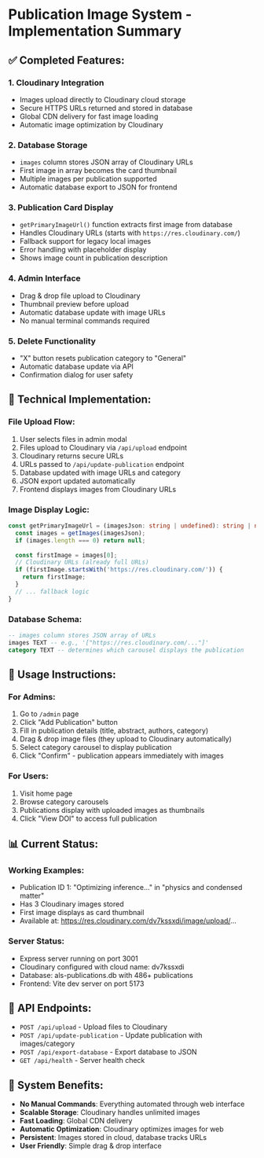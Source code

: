 # Publication Image System - Implementation Summary

## ✅ **Completed Features:**

### **1. Cloudinary Integration**
- Images upload directly to Cloudinary cloud storage
- Secure HTTPS URLs returned and stored in database
- Global CDN delivery for fast image loading
- Automatic image optimization by Cloudinary

### **2. Database Storage**
- `images` column stores JSON array of Cloudinary URLs
- First image in array becomes the card thumbnail
- Multiple images per publication supported
- Automatic database export to JSON for frontend

### **3. Publication Card Display**
- `getPrimaryImageUrl()` function extracts first image from database
- Handles Cloudinary URLs (starts with `https://res.cloudinary.com/`)
- Fallback support for legacy local images
- Error handling with placeholder display
- Shows image count in publication description

### **4. Admin Interface**
- Drag & drop file upload to Cloudinary
- Thumbnail preview before upload
- Automatic database update with image URLs
- No manual terminal commands required

### **5. Delete Functionality**
- "X" button resets publication category to "General"
- Automatic database update via API
- Confirmation dialog for user safety

## 🔧 **Technical Implementation:**

### **File Upload Flow:**
1. User selects files in admin modal
2. Files upload to Cloudinary via `/api/upload` endpoint
3. Cloudinary returns secure URLs
4. URLs passed to `/api/update-publication` endpoint
5. Database updated with image URLs and category
6. JSON export updated automatically
7. Frontend displays images from Cloudinary URLs

### **Image Display Logic:**
```typescript
const getPrimaryImageUrl = (imagesJson: string | undefined): string | null => {
  const images = getImages(imagesJson);
  if (images.length === 0) return null;
  
  const firstImage = images[0];
  // Cloudinary URLs (already full URLs)
  if (firstImage.startsWith('https://res.cloudinary.com/')) {
    return firstImage;
  }
  // ... fallback logic
}
```

### **Database Schema:**
```sql
-- images column stores JSON array of URLs
images TEXT -- e.g., '["https://res.cloudinary.com/..."]'
category TEXT -- determines which carousel displays the publication
```

## 🎯 **Usage Instructions:**

### **For Admins:**
1. Go to `/admin` page
2. Click "Add Publication" button
3. Fill in publication details (title, abstract, authors, category)
4. Drag & drop image files (they upload to Cloudinary automatically)
5. Select category carousel to display publication
6. Click "Confirm" - publication appears immediately with images

### **For Users:**
1. Visit home page
2. Browse category carousels
3. Publications display with uploaded images as thumbnails
4. Click "View DOI" to access full publication

## 📊 **Current Status:**

### **Working Examples:**
- Publication ID 1: "Optimizing inference..." in "physics and condensed matter"
- Has 3 Cloudinary images stored
- First image displays as card thumbnail
- Available at: https://res.cloudinary.com/dv7kssxdi/image/upload/...

### **Server Status:**
- Express server running on port 3001
- Cloudinary configured with cloud name: dv7kssxdi
- Database: als-publications.db with 486+ publications
- Frontend: Vite dev server on port 5173

## 🔗 **API Endpoints:**
- `POST /api/upload` - Upload files to Cloudinary
- `POST /api/update-publication` - Update publication with images/category
- `POST /api/export-database` - Export database to JSON
- `GET /api/health` - Server health check

## 🎉 **System Benefits:**
- **No Manual Commands**: Everything automated through web interface
- **Scalable Storage**: Cloudinary handles unlimited images
- **Fast Loading**: Global CDN delivery
- **Automatic Optimization**: Cloudinary optimizes images for web
- **Persistent**: Images stored in cloud, database tracks URLs
- **User Friendly**: Simple drag & drop interface
